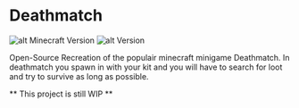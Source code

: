 # Deathmatch
![alt Minecraft Version][MC]
![alt Version][VERSION]

Open-Source Recreation of the populair minecraft minigame Deathmatch. In deathmatch you spawn in with your kit and you will have to search for loot and try to survive as long as possible.

** This project is still WIP **

[MC]: https://img.shields.io/badge/Last%20build%20on%20MC-1.12.2-blue.svg
[VERSION]: https://img.shields.io/badge/Version-N%2FA-red.svg
